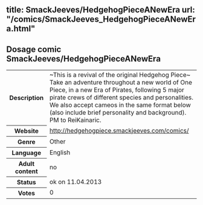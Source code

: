 title: SmackJeeves/HedgehogPieceANewEra
url: "/comics/SmackJeeves_HedgehogPieceANewEra.html"
---
Dosage comic SmackJeeves/HedgehogPieceANewEra
-----------------------------------------

<table class="comicinfo">
<tr>
<th>Description</th><td>~This is a revival of the original Hedgehog Piece~ Take an adventure throughout a new world of One Piece, in a new Era of Pirates, following 5 major pirate crews of different species and personalities. We also accept cameos in the same format below (also include brief personality and background). PM to ReiKainaric.</td>
</tr>
<tr>
<th>Website</th><td><a href="http://hedgehogpiece.smackjeeves.com/comics/">http://hedgehogpiece.smackjeeves.com/comics/</a></td>
</tr>
<tr>
<th>Genre</th><td>Other</td>
</tr>
<tr>
<th>Language</th><td>English</td>
</tr>
<tr>
<th>Adult content</th><td>no</td>
</tr>
<tr>
<th>Status</th><td>ok on 11.04.2013</td>
</tr>
<tr>
<th>Votes</th><td>0</div></td>
</tr>
</table>
